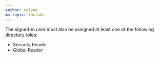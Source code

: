 ```yaml
---
author: rolyon
ms.topic: include
---
```


The signed-in user must also be assigned at least one of the following [directory roles](/azure/active-directory/roles/permissions-reference):

- Security Reader
- Global Reader